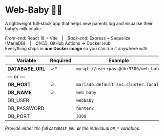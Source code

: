 # Web-Baby 👶🍼

A lightweight full-stack app that helps new parents log and visualise their baby’s milk intake.

*Front-end*: React 18 + Vite | *Back-end*: Express + Sequelize (MariaDB) | *CI/CD*: GitHub Actions → Docker Hub  
Everything ships in **one Docker image** so you can run it anywhere with

| Variable          | Required | Example                                                    |
|-------------------|----------|------------------------------------------------------------|
| **DATABASE_URL**  | ✓*       | `mysql://user:pass@db:3306/web_baby`                       |
| — or —            |          |                                                            |
| **DB_HOST**       | ✓        | `mariadb.default.svc.cluster.local`                        |
| **DB_NAME**       | ✓        | `web_baby`                                                 |
| DB_USER           |          | `webbaby`                                                  |
| DB_PASSWORD       |          | `hunter2`                                                  |
| DB_PORT           |          | `3306`                                                     |

*Provide either the full `DATABASE_URL` **or** the individual `DB_*` variables.*
